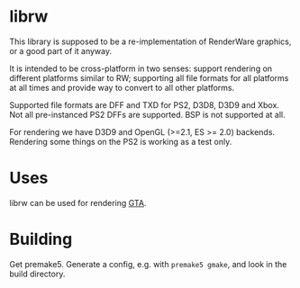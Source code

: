 librw
=====

This library is supposed to be a re-implementation of RenderWare graphics,
or a good part of it anyway.

It is intended to be cross-platform in two senses:
support rendering on different platforms similar to RW;
supporting all file formats for all platforms at all times and provide
way to convert to all other platforms.

Supported file formats are DFF and TXD for PS2, D3D8, D3D9 and Xbox.
Not all pre-instanced PS2 DFFs are supported.
BSP is not supported at all.

For rendering we have D3D9 and OpenGL (>=2.1, ES >= 2.0) backends.
Rendering some things on the PS2 is working as a test only.

# Uses

librw can be used for rendering [GTA](https://github.com/lakomoor/reGTA).

# Building

Get premake5. Generate a config, e.g. with ``premake5 gmake``,
and look in the build directory.
